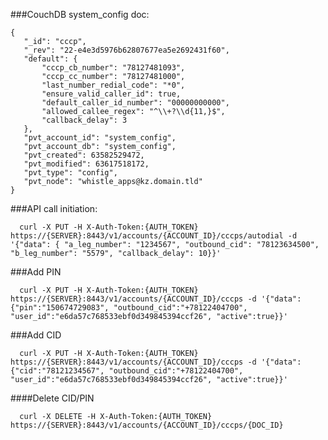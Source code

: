 ###CouchDB system_config doc:

````
{
   "_id": "cccp",
   "_rev": "22-e4e3d5976b62807677ea5e2692431f60",
   "default": {
       "cccp_cb_number": "78127481093",
       "cccp_cc_number": "78127481000",
       "last_number_redial_code": "*0",
       "ensure_valid_caller_id": true,
       "default_caller_id_number": "00000000000",
       "allowed_callee_regex": "^\\+?\\d{11,}$",
       "callback_delay": 3
   },
   "pvt_account_id": "system_config",
   "pvt_account_db": "system_config",
   "pvt_created": 63582529472,
   "pvt_modified": 63617518172,
   "pvt_type": "config",
   "pvt_node": "whistle_apps@kz.domain.tld"
}

````

###API call initiation:

      curl -X PUT -H X-Auth-Token:{AUTH_TOKEN} https://{SERVER}:8443/v1/accounts/{ACCOUNT_ID}/cccps/autodial -d '{"data": { "a_leg_number": "1234567", "outbound_cid": "78123634500", "b_leg_number": "5579", "callback_delay": 10}}'

###Add PIN

      curl -X PUT -H X-Auth-Token:{AUTH_TOKEN} https://{SERVER}:8443/v1/accounts/{ACCOUNT_ID}/cccps -d '{"data":{"pin":"150674729083", "outbound_cid":"+78122404700", "user_id":"e6da57c768533ebf0d349845394ccf26", "active":true}}'

###Add CID

      curl -X PUT -H X-Auth-Token:{AUTH_TOKEN} https://{SERVER}:8443/v1/accounts/{ACCOUNT_ID}/cccps -d '{"data":{"cid":"78121234567", "outbound_cid":"+78122404700", "user_id":"e6da57c768533ebf0d349845394ccf26", "active":true}}'

####Delete CID/PIN

      curl -X DELETE -H X-Auth-Token:{AUTH_TOKEN} https://{SERVER}:8443/v1/accounts/{ACCOUNT_ID}/cccps/{DOC_ID} 
